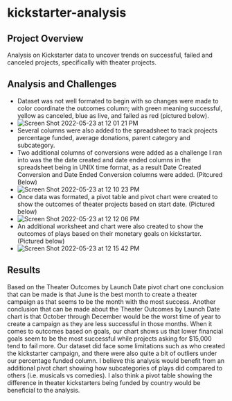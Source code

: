 # kickstarter-analysis #

## Project Overview

Analysis on Kickstarter data to uncover trends on successful, failed and canceled projects, specifically with theater projects.

## Analysis and Challenges

* Dataset was not well formated to begin with so changes were made to color coordinate the outcomes column; with green meaning successful, yellow as canceled, blue as live, and failed as red (pictured below).
* ![Screen Shot 2022-05-23 at 12 01 21 PM](https://user-images.githubusercontent.com/96406929/169888519-38e2dfbc-fdf5-4415-b355-f4c906f5897c.png)
* Several columns were also added to the spreadsheet to track projects percentage funded, average donations, parent category and subcategory.
* Two additional columns of conversions were added as a challenge I ran into was the the date created and date ended columns in the spreadsheet being in UNIX time format, as a result Date Created Conversion and Date Ended Conversion columns were added. (Pitcured Below)
* ![Screen Shot 2022-05-23 at 12 10 23 PM](https://user-images.githubusercontent.com/96406929/169889718-00ae434f-820f-4bb8-b3ba-c639d0466718.png)
* Once data was formated, a pivot table and pivot chart were created to show the outcomes of theater projects based on start date. (Pictured below)
* ![Screen Shot 2022-05-23 at 12 12 06 PM](https://user-images.githubusercontent.com/96406929/169890154-599c937f-847a-482d-97e6-9e84d30d51aa.png)
* An additional worksheet and chart were also created to show the outcomes of plays based on their monetary goals on kickstarter. (Pictured below)
* ![Screen Shot 2022-05-23 at 12 15 42 PM](https://user-images.githubusercontent.com/96406929/169890746-98c2dcbe-70c5-407f-8f4f-8da931d2d5f3.png)

## Results

Based on the Theater Outcomes by Launch Date pivot chart one conclusion that can be made is that June is the best month to create a theater campaign as that seems to be the month with the most success. Another conclusion that can be made about the Theater Outcomes by Launch Date chart is that October through December would be the worst time of year to create a campaign as they are less successful in those months. When it comes to outcomes based on goals, our chart shows us that lower financial goals seem to be the most successful while projects asking for $15,000 tend to fail more. Our dataset did face some limitations such as who created the kickstarter campaign, and there were also quite a bit of outliers under our percentage funded column. I believe this analysis would benefit from an additional pivot chart showing how subcategories of plays did compared to others (i.e. musicals vs comedies). I also think a pivot table showing the difference in theater kickstarters being funded by country would be beneficial to the analysis.



